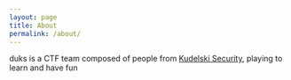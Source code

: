 ```yaml
---
layout: page
title: About
permalink: /about/
---
```


duks is a CTF team composed of people from [Kudelski Security](https://www.kudelskisecurity.com),
playing to learn and have fun
